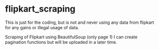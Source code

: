 # flipkart_scraping

This is just for the coding, but is not and never using any data from flipkart for any gains or illegal usage of data.

Scraping of Flipkart using BeautifulSoup (only page 1) I can create pagination functions but will be uploaded in a later time.
